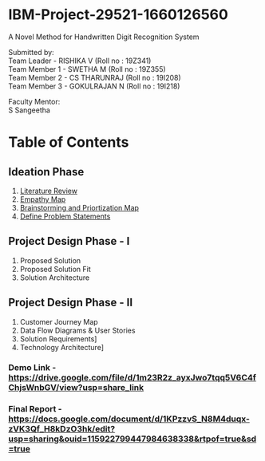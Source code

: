 # IBM-Project-29521-1660126560
A Novel Method for Handwritten Digit Recognition System

Submitted by: <br>
Team Leader - RISHIKA V (Roll no : 19Z341) <br>
Team Member 1 - SWETHA M (Roll no : 19Z355)<br>
Team Member 2 - CS THARUNRAJ (Roll no : 19I208)<br>
Team Member 3 - GOKULRAJAN N (Roll no : 19I218)<br>

Faculty Mentor:<br>
S Sangeetha<br>

# Table of Contents

## Ideation Phase<br>
1. [Literature Review](https://github.com/IBM-EPBL/IBM-Project-29521-1660126560/blob/main/Project%20Design%20%26%20Planning/Ideation%20Phase/Literature%20Survey.pdf)
2. [Empathy Map](https://github.com/IBM-EPBL/IBM-Project-29521-1660126560/blob/main/Project%20Design%20%26%20Planning/Ideation%20Phase/Empathy%20Map%20-%20Handwriting.pdf)
3. [Brainstorming and Priortization Map](https://github.com/IBM-EPBL/IBM-Project-29521-1660126560/blob/main/Project%20Design%20%26%20Planning/Ideation%20Phase/Ideation%20Map%20-%20Novel%20Method.pdf)
4. [Define Problem Statements](https://github.com/IBM-EPBL/IBM-Project-29521-1660126560/blob/main/Project%20Design%20%26%20Planning/Ideation%20Phase/Literature%20Survey.pdf)

## Project Design Phase - I
1. Proposed Solution
2. Proposed Solution Fit
3. Solution Architecture

## Project Design Phase - II
1. Customer Journey Map
2. Data Flow Diagrams & User Stories
3. Solution Requirements]
4. Technology Architecture]

### Demo Link - https://drive.google.com/file/d/1m23R2z_ayxJwo7tqq5V6C4fChjsWnbGV/view?usp=share_link
### Final Report - https://docs.google.com/document/d/1KPzzvS_N8M4duqx-zVK3Qf_H8kDzO3hk/edit?usp=sharing&ouid=115922799447984638338&rtpof=true&sd=true




